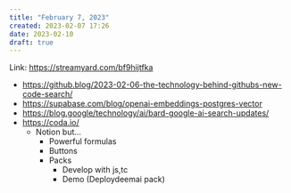 ```yaml
---
title: "February 7, 2023"
created: 2023-02-07 17:26
date: 2023-02-10
draft: true
---
```


Link: https://streamyard.com/bf9hijtfka

* https://github.blog/2023-02-06-the-technology-behind-githubs-new-code-search/
* https://supabase.com/blog/openai-embeddings-postgres-vector
* https://blog.google/technology/ai/bard-google-ai-search-updates/
* https://coda.io/
  * Notion but...
    * Powerful formulas
    * Buttons
    * Packs
      * Develop with js,tc
      * Demo (Deploydeemai pack)